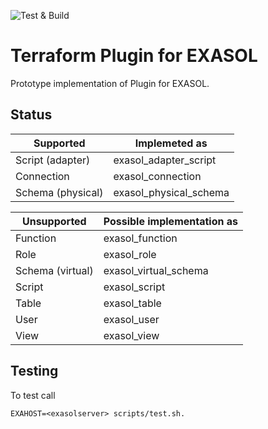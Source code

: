 ![Test & Build](https://github.com/abergmeier/terraform-provider-exasol/workflows/Test%20&%20Build/badge.svg)

# Terraform Plugin for EXASOL

Prototype implementation of Plugin for EXASOL.

## Status

| Supported         | Implemeted as          |
| ---               | ---                    |
| Script (adapter)  | exasol_adapter_script  |
| Connection        | exasol_connection      |
| Schema (physical) | exasol_physical_schema |



| Unsupported      | Possible implementation as |
| ---              | ---                        |
| Function         | exasol_function            |
| Role             | exasol_role                |
| Schema (virtual) | exasol_virtual_schema      |
| Script           | exasol_script              |
| Table            | exasol_table               |
| User             | exasol_user                |
| View             | exasol_view                |


## Testing

To test call

```
EXAHOST=<exasolserver> scripts/test.sh.
```
